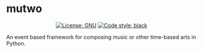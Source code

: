 # mutwo

<p align="center">
<a href="https://github.com/mutwo-org/mutwo/blob/main/LICENSE"><img alt="License: GNU"></a>
<a href="https://github.com/psf/black"><img alt="Code style: black" src="https://img.shields.io/badge/code%20style-black-000000.svg"></a>
</p>

An event based framework for composing music or other time-based arts in Python.

